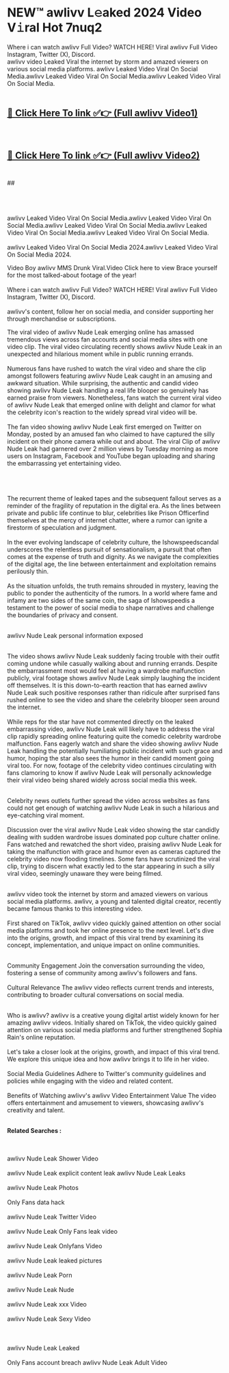 
# NEW™ awlivv L𝚎aked 2024 Video V𝚒ral Hot 7nuq2

Where i can watch awlivv Full Video? WATCH HERE! Viral awlivv Full Video Instagram, Twitter (X), Discord. <br>
awlivv video Leaked Viral the internet by storm and amazed viewers on various social media platforms. awlivv Leaked Video Viral On Social Media.awlivv Leaked Video Viral On Social Media.awlivv Leaked Video Viral On Social Media.<br>
 <br>

##  <a href="https://clipsfans.site?title=awlivv&ref=git">🔴 Click Here To link ✅👉 (Full awlivv Video1) </a><br>
  <br>

##  <a href="https://clipsfans.site?title=awlivv&ref=git">🔴 Click Here To link ✅👉 (Full awlivv Video2)</a><br>
  <br>
  ##


  <br>

  <br>

<br><br>
awlivv Leaked Video Viral On Social Media.awlivv Leaked Video Viral On Social Media.awlivv Leaked Video Viral On Social Media.awlivv Leaked Video Viral On Social Media.awlivv Leaked Video Viral On Social Media.
<br><br>
awlivv Leaked Video Viral On Social Media 2024.awlivv Leaked Video Viral On Social Media 2024.


Video Boy awlivv MMS Drunk Viral.Video Click here to view Brace yourself for the most talked-about footage of the year!
<br><br>
Where i can watch awlivv Full Video? WATCH HERE! Viral awlivv Full Video Instagram, Twitter (X), Discord.
<br><br>
awlivv's content, follow her on social media, and consider supporting her through merchandise or subscriptions.


The viral video of awlivv Nude Leak emerging online has amassed tremendous views across fan accounts and social media sites with one video clip. The viral video circulating recently shows awlivv Nude Leak in an unexpected and hilarious moment while in public running errands.
<br><br>
Numerous fans have rushed to watch the viral video and share the clip amongst followers featuring awlivv Nude Leak caught in an amusing and awkward situation. While surprising, the authentic and candid video showing awlivv Nude Leak handling a real life blooper so genuinely has earned praise from viewers. Nonetheless, fans watch the current viral video of awlivv Nude Leak that emerged online with delight and clamor for what the celebrity icon's reaction to the widely spread viral video will be.
<br><br>
The fan video showing awlivv Nude Leak first emerged on Twitter on Monday, posted by an amused fan who claimed to have captured the silly incident on their phone camera while out and about. The viral Clip of awlivv Nude Leak had garnered over 2 million views by Tuesday morning as more users on Instagram, Facebook and YouTube began uploading and sharing the embarrassing yet entertaining video.
<br><br>


<br><br>
The recurrent theme of leaked tapes and the subsequent fallout serves as a reminder of the fragility of reputation in the digital era. As the lines between private and public life continue to blur, celebrities like Prison Officerfind themselves at the mercy of internet chatter, where a rumor can ignite a firestorm of speculation and judgment.
<br><br>
In the ever evolving landscape of celebrity culture, the Ishowspeedscandal underscores the relentless pursuit of sensationalism, a pursuit that often comes at the expense of truth and dignity. As we navigate the complexities of the digital age, the line between entertainment and exploitation remains perilously thin.
<br><br>
As the situation unfolds, the truth remains shrouded in mystery, leaving the public to ponder the authenticity of the rumors. In a world where fame and infamy are two sides of the same coin, the saga of Ishowspeedis a testament to the power of social media to shape narratives and challenge the boundaries of privacy and consent.
<br><br>





awlivv Nude Leak personal information exposed
<br><br>



The video shows awlivv Nude Leak suddenly facing trouble with their outfit coming undone while casually walking about and running errands. Despite the embarrassment most would feel at having a wardrobe malfunction publicly, viral footage shows awlivv Nude Leak simply laughing the incident off themselves. It is this down-to-earth reaction that has earned awlivv Nude Leak such positive responses rather than ridicule after surprised fans rushed online to see the video and share the celebrity blooper seen around the internet.
<br><br>
While reps for the star have not commented directly on the leaked embarrassing video, awlivv Nude Leak will likely have to address the viral clip rapidly spreading online featuring quite the comedic celebrity wardrobe malfunction. Fans eagerly watch and share the video showing awlivv Nude Leak handling the potentially humiliating public incident with such grace and humor, hoping the star also sees the humor in their candid moment going viral too. For now, footage of the celebrity video continues circulating with fans clamoring to know if awlivv Nude Leak will personally acknowledge their viral video being shared widely across social media this week.
<br><br>

Celebrity news outlets further spread the video across websites as fans could not get enough of watching awlivv Nude Leak in such a hilarious and eye-catching viral moment.
<br><br>
Discussion over the viral awlivv Nude Leak video showing the star candidly dealing with sudden wardrobe issues dominated pop culture chatter online. Fans watched and rewatched the short video, praising awlivv Nude Leak for taking the malfunction with grace and humor even as cameras captured the celebrity video now flooding timelines. Some fans have scrutinized the viral clip, trying to discern what exactly led to the star appearing in such a silly viral video, seemingly unaware they were being filmed.
<br><br>


awlivv video took the internet by storm and amazed viewers on various social media platforms. awlivv, a young and talented digital creator, recently became famous thanks to this interesting video.
<br><br>
First shared on TikTok, awlivv video quickly gained attention on other social media platforms and took her online presence to the next level. Let's dive into the origins, growth, and impact of this viral trend by examining its concept, implementation, and unique impact on online communities.
<br><br>

Community Engagement Join the conversation surrounding the video, fostering a sense of community among awlivv's followers and fans.
<br><br>
Cultural Relevance The awlivv video reflects current trends and interests, contributing to broader cultural conversations on social media.
<br><br>




Who is awlivv? awlivv is a creative young digital artist widely known for her amazing awlivv videos. Initially shared on TikTok, the video quickly gained attention on various social media platforms and further strengthened Sophia Rain's online reputation.
<br><br>
Let's take a closer look at the origins, growth, and impact of this viral trend. We explore this unique idea and how awlivv brings it to life in her video.
<br><br>
Social Media Guidelines Adhere to Twitter's community guidelines and policies while engaging with the video and related content.
<br><br>
Benefits of Watching awlivv's awlivv Video Entertainment Value The video offers entertainment and amusement to viewers, showcasing awlivv's creativity and talent.
<br><br>




<strong>Related Searches :</strong>

<br><br>
awlivv Nude Leak Shower Video
<br><br>
awlivv Nude Leak explicit content leak
awlivv Nude Leak Leaks
<br><br>
awlivv Nude Leak Photos
<br><br>
Only Fans data hack
<br><br>
awlivv Nude Leak Twitter Video
<br><br>
awlivv Nude Leak Only Fans leak video
<br><br>
awlivv Nude Leak Onlyfans Video
<br><br>
awlivv Nude Leak leaked pictures
<br><br>
awlivv Nude Leak Porn
<br><br>
awlivv Nude Leak Nude
<br><br>
awlivv Nude Leak xxx Video
<br><br>
awlivv Nude Leak Sexy Video
<br><br>
<br><br>
awlivv Nude Leak Leaked
<br><br>
Only Fans account breach
awlivv Nude Leak Adult Video
<br><br>